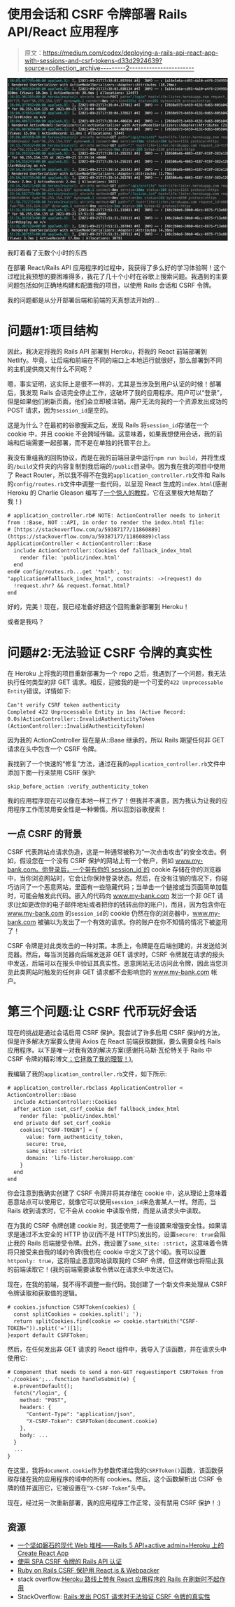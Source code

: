 # 使用会话和 CSRF 令牌部署 Rails API/React 应用程序

> 原文：<https://medium.com/codex/deploying-a-rails-api-react-app-with-sessions-and-csrf-tokens-d33d2924639?source=collection_archive---------2----------------------->

![](img/d69c5da3934f24b974deb4cbf153d6c4.png)

我盯着看了无数个小时的东西

在部署 React/Rails API 应用程序的过程中，我获得了多么好的学习体验啊！这个过程比我预想的要困难得多，我花了几十个小时在谷歌上搜索问题。我遇到的主要问题包括如何正确地构建和配置我的项目，以使用 Rails 会话和 CSRF 令牌。

我的问题都是从分开部署后端和前端的天真想法开始的…

# 问题#1:项目结构

因此，我决定将我的 Rails API 部署到 Heroku，将我的 React 前端部署到 Netlify。毕竟，让后端和前端在不同的端口上本地运行就很好，那么部署到不同的主机提供商又有什么不同呢？

嗯，事实证明，这实际上是很不一样的，尤其是当涉及到用户认证的时候！部署后，我发现 Rails 会话完全停止工作，这破坏了我的应用程序。用户可以“登录”，但是如果他们刷新页面，他们会立即被注销。用户无法向我的一个资源发出成功的 POST 请求，因为`session_id`是空的。

这是为什么？在最初的谷歌搜索之后，发现 Rails 将`session_id`存储在一个 cookie 中，并且 cookie 不会跨域传输。这意味着，如果我想使用会话，我的前端和后端需要一起部署，而不是在单独的托管平台上。

我没有重组我的回购协议，而是在我的前端目录中运行`npm run build`，并将生成的`/build`文件夹的内容复制到我后端的`/public`目录中。因为我在我的项目中使用了 React Router，所以我不得不在我的`application_controller.rb`文件和 Rails 的`config/routes.rb`文件中调整一些代码，以呈现 React 生成的`index.html`(感谢 Heroku 的 Charlie Gleason 编写了[一个惊人的教程](https://blog.heroku.com/a-rock-solid-modern-web-stack)，它在这里极大地帮助了我！)

```
# application_controller.rb# NOTE: ActionController needs to inherit from ::Base, NOT ::API, in order to render the index.html file:
# [https://stackoverflow.com/a/59387177/11860889](https://stackoverflow.com/a/59387177/11860889)class ApplicationController < ActionController::Base
  include ActionController::Cookies def fallback_index_html
    render file: 'public/index.html'
  end
end# config/routes.rb...get '*path', to: "application#fallback_index_html", constraints: ->(request) do
  !request.xhr? && request.format.html?
end
```

好的，完美！现在，我已经准备好把这个回购重新部署到 Heroku！

或者是我吗？

# 问题#2:无法验证 CSRF 令牌的真实性

在 Heroku 上将我的项目重新部署为一个 repo 之后，我遇到了一个问题，我无法执行任何类型的非 GET 请求。相反，迎接我的是一个可爱的`422 Unprocessable Entity`错误，详情如下:

```
Can't verify CSRF token authenticity
Completed 422 Unprocessable Entity in 1ms (Active Record: 0.0s)ActionController::InvalidAuthenticityToken (ActionController::InvalidAuthenticityToken)
```

因为我的 ActionController 现在是从::Base 继承的，所以 Rails 期望任何非 GET 请求在头中包含一个 CSRF 令牌。

我找到了一个快速的“修复”方法，通过在我的`application_controller.rb`文件中添加下面一行来禁用 CSRF 保护:

```
skip_before_action :verify_authenticity_token
```

我的应用程序现在可以像在本地一样工作了！但我并不满意，因为我认为让我的应用程序工作而禁用安全性是一种懒惰。所以回到谷歌搜索！

## 一点 CSRF 的背景

CSRF 代表跨站点请求伪造，这是一种通常被称为“一次点击攻击”的安全攻击。例如，假设您在一个没有 CSRF 保护的网站上有一个帐户，例如 www.my-bank.com。你登录后，一个带有你的`session_id`的 cookie 存储在你的浏览器中，当你浏览网站时，它会让你保持登录状态。然后，在没有注销的情况下，你碰巧访问了一个恶意网站，里面有一些隐藏代码；当单击一个链接或当页面简单加载时，可能会触发此代码。嵌入的代码向 www.my-bank.com 发出一个非 GET 请求(比如更改你的电子邮件地址或者把你的钱转出你的账户)，而且，因为包含你在 www.my-bank.com 的`session_id`的 cookie 仍然在你的浏览器中，www.my-bank.com 被骗以为发出了一个有效的请求。你的账户在你不知情的情况下被盗用了！

CSRF 令牌是对此类攻击的一种对策。本质上，令牌是在后端创建的，并发送给浏览器。然后，每当浏览器向后端发送非 GET 请求时，CSRF 令牌就在请求的报头中发送，后端可以在报头中验证其真实性。恶意网站无法访问此令牌，因此当您浏览此类网站时触发的任何非 GET 请求都不会影响您的 www.my-bank.com 帐户。

# 第三个问题:让 CSRF 代币玩好会话

现在的挑战是通过会话启用 CSRF 保护。我尝试了许多启用 CSRF 保护的方法，但是许多解决方案要么使用 Axios 在 React 前端获取数据，要么需要全栈 Rails 应用程序。以下是唯一对我有效的解决方案(感谢托马斯·瓦伦特关于 Rails 中 CSRF 令牌的精彩博文[；它拯救了我的理智！).](https://blog.eq8.eu/article/rails-api-authentication-with-spa-csrf-tokens.html)

我编辑了我的`application_controller.rb`文件，如下所示:

```
# application_controller.rbclass ApplicationController < ActionController::Base
  include ActionController::Cookies
  after_action :set_csrf_cookie def fallback_index_html
    render file: 'public/index.html'
  end private def set_csrf_cookie
    cookies["CSRF-TOKEN"] = {
      value: form_authenticity_token,
      secure: true,
      same_site: :strict
      domain: 'life-lister.herokuapp.com'
    }
  end
end
```

你会注意到我确实创建了 CSRF 令牌并将其存储在 cookie 中，这从理论上意味着恶意站点可以使用它，就像它可以使用`session_id`来危害某人一样。然而，当 Rails 收到请求时，它不会从 cookie 中读取令牌，而是从请求头中读取。

在为我的 CSRF 令牌创建 cookie 时，我还使用了一些设置来增强安全性。如果请求是通过不太安全的 HTTP 协议(而不是 HTTPS)发出的，设置`secure: true`会阻止我的 Rails 后端接受令牌。此外，我设置了`same_site: :strict`，这意味着令牌将只接受来自我的域的令牌(我也在 cookie 中定义了这个域)。我可以设置`httponly: true`，这将阻止恶意网站读取我的 CSRF 令牌，但这样做也将阻止我的前端读取它！(我的前端需要读取令牌以在请求头中发送它)。

现在，在我的前端，我不得不调整一些代码。我创建了一个新文件来处理从 CSRF 令牌读取和获取值的逻辑。

```
# cookies.jsfunction CSRFToken(cookies) {
  const splitCookies = cookies.split('; ');
  return splitCookies.find(cookie => cookie.startsWith("CSRF-TOKEN=")).split('=')[1];
}export default CSRFToken;
```

然后，在任何发出非 GET 请求的 React 组件中，我导入了该函数，并在请求头中使用它:

```
# Component that needs to send a non-GET requestimport CSRFToken from './cookies';...function handleSubmit(e) {
  e.preventDefault();
  fetch("/login", {
    method: "POST",
    headers: {
      "Content-Type": "application/json",
      "X-CSRF-Token": CSRFToken(document.cookie)
    },
    body: ...
  }
  ...
}
```

在这里，我将`document.cookie`作为参数传递给我的`CSRFToken()`函数，该函数获取存储在我的应用程序的域中的所有 cookies。然后，这个函数解析出 CSRF 令牌的值并返回它，它被设置在`“X-CSRF-Token”`头中。

现在，经过另一次重新部署，我的应用程序工作正常，没有禁用 CSRF 保护！:)

## 资源

*   [一个坚如磐石的现代 Web 堆栈——Rails 5 API+active admin+Heroku 上的 Create React App](https://blog.heroku.com/a-rock-solid-modern-web-stack)
*   [使用 SPA CSRF 令牌的 Rails API 认证](https://blog.eq8.eu/article/rails-api-authentication-with-spa-csrf-tokens.html)
*   [Ruby on Rails CSRF 保护用 React.js & Webpacker](/@zayneabraham/ruby-on-rails-csrf-protection-with-react-js-65dd84b8edad)
*   stack overflow:[Heroku 路线上带有 React 应用程序的 Rails 在刷新时不起作用](https://stackoverflow.com/questions/56863391/rails-with-react-app-on-heroku-routes-dont-work-on-refresh)
*   StackOverflow: [Rails:发出 POST 请求时无法验证 CSRF 令牌的真实性](https://stackoverflow.com/questions/35181340/rails-cant-verify-csrf-token-authenticity-when-making-a-post-request)